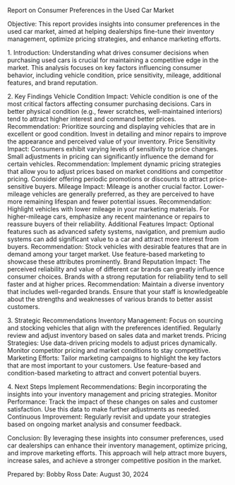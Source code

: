 Report on Consumer Preferences in the Used Car Market

Objective: This report provides insights into consumer preferences in the used car market, aimed at helping dealerships fine-tune their inventory management, optimize pricing strategies, and enhance marketing efforts.

1. Introduction:
Understanding what drives consumer decisions when purchasing used cars is crucial for maintaining a competitive edge in the market. This analysis focuses on key factors influencing consumer behavior, including vehicle condition, price sensitivity, mileage, additional features, and brand reputation.

2. Key Findings
Vehicle Condition
Impact: Vehicle condition is one of the most critical factors affecting consumer purchasing decisions. Cars in better physical condition (e.g., fewer scratches, well-maintained interiors) tend to attract higher interest and command better prices.
Recommendation: Prioritize sourcing and displaying vehicles that are in excellent or good condition. Invest in detailing and minor repairs to improve the appearance and perceived value of your inventory.
Price Sensitivity
Impact: Consumers exhibit varying levels of sensitivity to price changes. Small adjustments in pricing can significantly influence the demand for certain vehicles.
Recommendation: Implement dynamic pricing strategies that allow you to adjust prices based on market conditions and competitor pricing. Consider offering periodic promotions or discounts to attract price-sensitive buyers.
Mileage
Impact: Mileage is another crucial factor. Lower-mileage vehicles are generally preferred, as they are perceived to have more remaining lifespan and fewer potential issues.
Recommendation: Highlight vehicles with lower mileage in your marketing materials. For higher-mileage cars, emphasize any recent maintenance or repairs to reassure buyers of their reliability.
Additional Features
Impact: Optional features such as advanced safety systems, navigation, and premium audio systems can add significant value to a car and attract more interest from buyers.
Recommendation: Stock vehicles with desirable features that are in demand among your target market. Use feature-based marketing to showcase these attributes prominently.
Brand Reputation
Impact: The perceived reliability and value of different car brands can greatly influence consumer choices. Brands with a strong reputation for reliability tend to sell faster and at higher prices.
Recommendation: Maintain a diverse inventory that includes well-regarded brands. Ensure that your staff is knowledgeable about the strengths and weaknesses of various brands to better assist customers.

3. Strategic Recommendations
Inventory Management: Focus on sourcing and stocking vehicles that align with the preferences identified. Regularly review and adjust inventory based on sales data and market trends.
Pricing Strategies: Use data-driven pricing models to adjust prices dynamically. Monitor competitor pricing and market conditions to stay competitive.
Marketing Efforts: Tailor marketing campaigns to highlight the key factors that are most important to your customers. Use feature-based and condition-based marketing to attract and convert potential buyers.

4. Next Steps
Implement Recommendations: Begin incorporating the insights into your inventory management and pricing strategies.
Monitor Performance: Track the impact of these changes on sales and customer satisfaction. Use this data to make further adjustments as needed.
Continuous Improvement: Regularly revisit and update your strategies based on ongoing market analysis and consumer feedback.

Conclusion: By leveraging these insights into consumer preferences, used car dealerships can enhance their inventory management, optimize pricing, and improve marketing efforts. This approach will help attract more buyers, increase sales, and achieve a stronger competitive position in the market.

Prepared by: Bobby Ross Date: August 30, 2024

